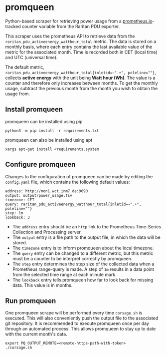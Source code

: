 # promqueen
Python-based scraper for retrieving power usage from a
[prometheus.io](https://prometheus.io/)-tracked counter variable from the
Raritan PDU exporter.

This scraper uses the prometheus API to retrieve data from the
`raritan_pdu_activeenergy_watthour_total` metric. The data is
stored on a monthly basis, where each entry contains the last available
value of the metric for the associated month. Time is recorded both in CET
(local time) and UTC (universal time).

The default metric, 
`raritan_pdu_activeenergy_watthour_total{inletid=~".+", poleline=""}`,
collects **active energy** with the unit being **Watt hour (Wh)**. The
value is a counter and therefore only increases between months. To get the
monthly usage, subtract the previous month from the month you wish to obtain
the usage from.

## Install promqueen
promqueen can be installed using pip

```commandline
python3 -m pip install -r requirements.txt
```

promqueen can also be installed using apt

```commandline
xargs apt-get install <requirements.system
```


## Configure promqueen
Changes to the configuration of promqueen can be made by editing the
`config.yaml` file, which contains the following default values:

```
address: http://mon1.wct.inm7.de:9090
output: output/power_usage.tsv
timezone: CET
query: raritan_pdu_activeenergy_watthour_total{inletid=~".+", poleline=""}
step: 1m
lookback: 3
```

* The `address` entry should be an `http` link to the Prometheus Time-Series
  Collection and Processing server.
* The `output` entry is a file path to the output file, in which the data will
  be stored.
* The `timezone` entry is to inform promqueen about the local timezone.
* The `query` entry can be changed to a different metric, but this metric must
  be a counter to be interpret correctly by promqueen.
* The `step` entry determines the step size of the collected data when a
  Prometheus range-query is made. A step of `1m` results in a data point from
  the selected time range at each minute mark.
* The `lookback` entry tells promqueen how far to look back for missing data.
  This value is in months.

## Run promqueen
One promqueen scrape will be performed every time `corsage.sh` is executed.
This will also conveniently push the output file to the associated git
repository. It is recommended to execute promqueen once per day through an
automated process. This allows promqueen to stay up to date with the current
month's data.

```commandline
export PQ_OUTPUT_REMOTE=<remote-https-path-with-token>
./corsage.sh
```
